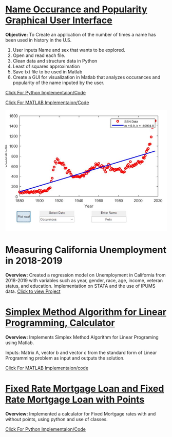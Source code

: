 
# [Name Occurance and Popularity Graphical User Interface](https://github.com/RobertoBautista189/ME21_Project)
**Objective:** To Create an application of the number of times a name has been used in history in the U.S. 
1. User inputs Name and sex that wants to be explored.
2. Open and read each file.
3. Clean data and structure data in Python
4. Least of squares approximation
5. Save txt file to be used in Matlab
6. Create a GUI for visualization in Matlab that analyzes occurances and popularity of the name inputed by the user.

[Click For Python Implementaion/Code](https://github.com/RobertoBautista189/ME21_Project/blob/main/project2.py)

[Click For MATLAB Implementaion/Code](https://github.com/RobertoBautista189/ME21_Project/blob/main/project2ML.m)

![](/images/ME_21_project_occurences.jpg)

# Measuring California Unemployment in 2018-2019
**Overview:** Created a regression model on Unemployment in California from 2018-2019 with variables such as year, gender, race, age, income, veteran status, and education. Implementation on STATA and the use of IPUMS data.
[Click to view Project](https://github.com/RobertoBautista189/MeasuringUnemployment/blob/main/Measuring%20Unemployent.pdf)

# [Simplex Method Algorithm for Linear Programming, Calculator](https://github.com/RobertoBautista189/Simplex_Method/blob/main/Simplex_Method.m)
**Overview:** Implements Simplex Method Algorithm for Linear Programing using Matlab.

Inputs: Matrix A, vector b and vector c from the standard form of Linear Programming problem as input and outputs the solution.

[Click For MATLAB Implementaion/code](https://github.com/RobertoBautista189/Simplex_Method/blob/main/Simplex_Method.m)

# [Fixed Rate Mortgage Loan and Fixed Rate Mortgage Loan with Points](https://github.com/RobertoBautista189/MortgageProject)

**Overview:** Implemented a calculator for Fixed Mortgage rates with and without points, using python and use of classes.

[Click For Python Implementaion/Code](https://github.com/RobertoBautista189/MortgageProject/blob/main/Mortage)

